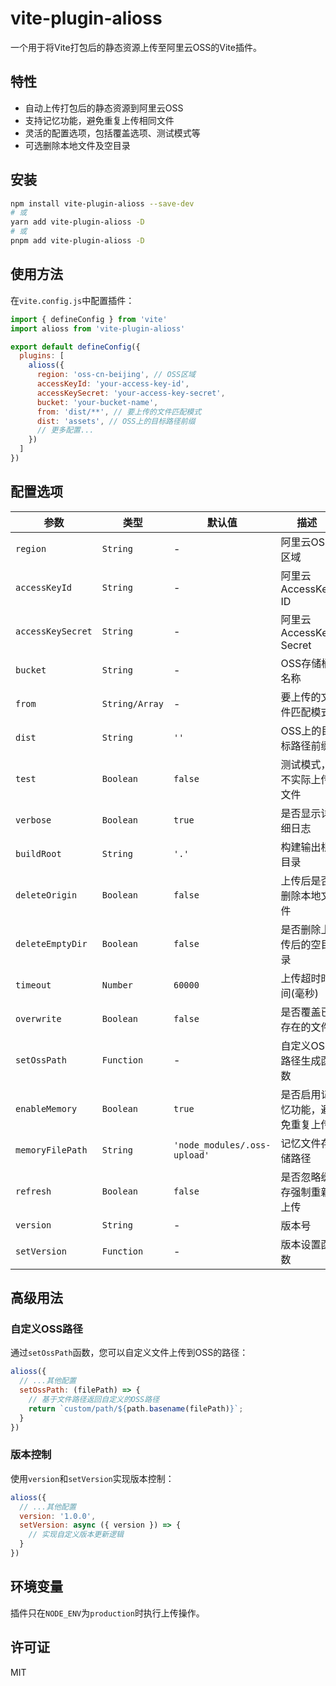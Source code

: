 # vite-plugin-alioss

一个用于将Vite打包后的静态资源上传至阿里云OSS的Vite插件。

## 特性

- 自动上传打包后的静态资源到阿里云OSS
- 支持记忆功能，避免重复上传相同文件
- 灵活的配置选项，包括覆盖选项、测试模式等
- 可选删除本地文件及空目录

## 安装

```bash
npm install vite-plugin-alioss --save-dev
# 或
yarn add vite-plugin-alioss -D
# 或
pnpm add vite-plugin-alioss -D
```

## 使用方法

在`vite.config.js`中配置插件：

```javascript
import { defineConfig } from 'vite'
import alioss from 'vite-plugin-alioss'

export default defineConfig({
  plugins: [
    alioss({
      region: 'oss-cn-beijing', // OSS区域
      accessKeyId: 'your-access-key-id',
      accessKeySecret: 'your-access-key-secret',
      bucket: 'your-bucket-name',
      from: 'dist/**', // 要上传的文件匹配模式
      dist: 'assets', // OSS上的目标路径前缀
      // 更多配置...
    })
  ]
})
```

## 配置选项

| 参数 | 类型 | 默认值 | 描述 |
| --- | --- | --- | --- |
| `region` | `String` | - | 阿里云OSS区域 |
| `accessKeyId` | `String` | - | 阿里云AccessKey ID |
| `accessKeySecret` | `String` | - | 阿里云AccessKey Secret |
| `bucket` | `String` | - | OSS存储桶名称 |
| `from` | `String/Array` | - | 要上传的文件匹配模式 |
| `dist` | `String` | `''` | OSS上的目标路径前缀 |
| `test` | `Boolean` | `false` | 测试模式，不实际上传文件 |
| `verbose` | `Boolean` | `true` | 是否显示详细日志 |
| `buildRoot` | `String` | `'.'` | 构建输出根目录 |
| `deleteOrigin` | `Boolean` | `false` | 上传后是否删除本地文件 |
| `deleteEmptyDir` | `Boolean` | `false` | 是否删除上传后的空目录 |
| `timeout` | `Number` | `60000` | 上传超时时间(毫秒) |
| `overwrite` | `Boolean` | `false` | 是否覆盖已存在的文件 |
| `setOssPath` | `Function` | - | 自定义OSS路径生成函数 |
| `enableMemory` | `Boolean` | `true` | 是否启用记忆功能，避免重复上传 |
| `memoryFilePath` | `String` | `'node_modules/.oss-upload'` | 记忆文件存储路径 |
| `refresh` | `Boolean` | `false` | 是否忽略缓存强制重新上传 |
| `version` | `String` | - | 版本号 |
| `setVersion` | `Function` | - | 版本设置函数 |

## 高级用法

### 自定义OSS路径

通过`setOssPath`函数，您可以自定义文件上传到OSS的路径：

```javascript
alioss({
  // ...其他配置
  setOssPath: (filePath) => {
    // 基于文件路径返回自定义的OSS路径
    return `custom/path/${path.basename(filePath)}`;
  }
})
```

### 版本控制

使用`version`和`setVersion`实现版本控制：

```javascript
alioss({
  // ...其他配置
  version: '1.0.0',
  setVersion: async ({ version }) => {
    // 实现自定义版本更新逻辑
  }
})
```

## 环境变量

插件只在`NODE_ENV`为`production`时执行上传操作。

## 许可证

MIT